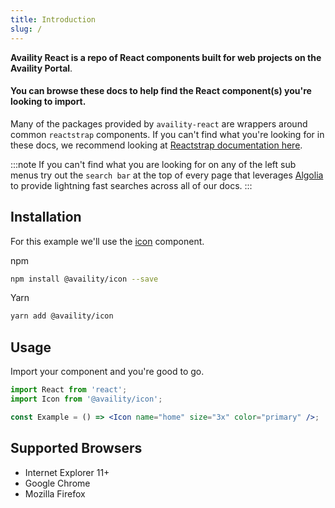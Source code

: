 ```yaml
---
title: Introduction
slug: /
---
```


**Availity React is a repo of React components built for web projects on the Availity Portal**.

#### You can browse these docs to help find the React component(s) you're looking to import.

Many of the packages provided by `availity-react` are wrappers around common `reactstrap` components. If you can't find what you're looking for in these docs, we recommend looking at [Reactstrap documentation here](https://reactstrap.github.io).

:::note
If you can't find what you are looking for on any of the left sub menus try out the `search bar` at the top of every page that leverages [Algolia](https://www.algolia.com/) to provide lightning fast searches across all of our docs.
:::

## Installation

For this example we'll use the [icon](/components/icon) component.

npm

```bash
npm install @availity/icon --save
```

Yarn

```bash
yarn add @availity/icon
```

## Usage

Import your component and you're good to go.

```jsx
import React from 'react';
import Icon from '@availity/icon';

const Example = () => <Icon name="home" size="3x" color="primary" />;
```

## Supported Browsers

- Internet Explorer 11+
- Google Chrome
- Mozilla Firefox
